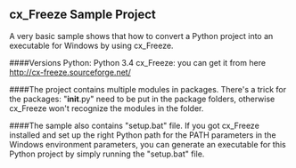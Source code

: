 ## cx_Freeze Sample Project
A very basic sample shows that how to convert a Python project into an executable for Windows by using cx_Freeze. 

####Versions
Python:     Python 3.4
cx_Freeze:  you can get it from here http://cx-freeze.sourceforge.net/

####The project contains multiple modules in packages. 
There's a trick for the packages: "__init__.py" need to be put in the package folders, otherwise cx_Freeze won't recognize the modules in the folder. 

####The sample also contains "setup.bat" file. 
If you got cx_Freeze installed and set up the right Python path for the PATH parameters in the Windows environment parameters, you can generate an executable for this Python project by simply running the "setup.bat" file.

